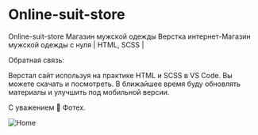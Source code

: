 # Online-suit-store

Online-suit-store
Магазин мужской одежды
Верстка интернет-Магазин мужской одежды с нуля | HTML, SCSS |

Обратная связь:

Верстал сайт используя на практике HTML и SCSS в VS Code. 
Вы можете скачать и посмотреть. В ближайшее время буду обновлять материалы и улучшить под мобильной версии.


С уважением 🌿
Фотех.

![Home](https://user-images.githubusercontent.com/55693215/103431700-8079ec00-4be5-11eb-8939-51809596eb50.png)
